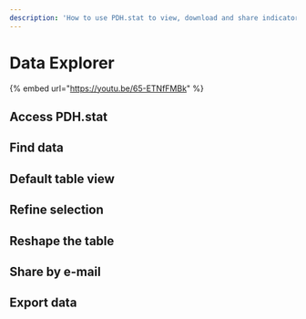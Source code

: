 ```yaml
---
description: 'How to use PDH.stat to view, download and share indicators.'
---
```


# Data Explorer

{% embed url="https://youtu.be/65-ETNfFMBk" %}

## Access PDH.stat

## Find data

## Default table view

## Refine selection

## Reshape the table

## Share by e-mail

## Export data





